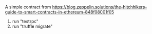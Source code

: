 A simple contract from https://blog.zeppelin.solutions/the-hitchhikers-guide-to-smart-contracts-in-ethereum-848f08001f05

1. run "testrpc"
2. run "truffle migrate"
